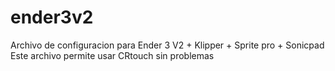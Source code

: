 # ender3v2
Archivo de configuracion para Ender 3 V2 + Klipper + Sprite pro + Sonicpad
Este archivo permite usar CRtouch sin problemas
